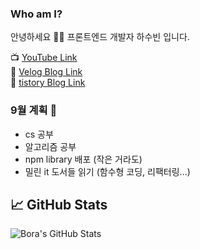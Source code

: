### Who am I? 

안녕하세요 👨‍💻
프론트엔드 개발자 하수빈 입니다.

📺 [YouTube Link](https://www.youtube.com/channel/UCy5eRpXqUy8mzQ136OtSi6A)
<br>
📝 [Velog Blog Link](https://velog.io/@sbinha)
<br>
📝 [tistory Blog Link](https://sbinha.tistory.com/)

### 9월 계획 📝

- cs 공부
- 알고리즘 공부
- npm library 배포 (작은 거라도)
- 밀린 it 도서들 읽기 (함수형 코딩, 리팩터링...)


## &#x1f4c8; GitHub Stats
<img align="center" src="https://github-readme-stats.vercel.app/api?username=sbin0819&show_icons=true&line_height=27&count_private=true&title_color=ffffff&text_color=c9cacc&icon_color=2bbc8a&bg_color=1d1f21" alt="Bora's GitHub Stats" />

